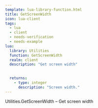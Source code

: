 ```yaml
---
template: lua-library-function.html
title: GetScreenWidth
icon: lua-client
tags:
  - lua
  - client
  - needs-verification
  - needs-example
lua:
  library: Utilities
  function: GetScreenWidth
  realm: client
  description: "Get screen width"
  
  
  returns:
    - type: integer
      description: "Screen width."
---
```


<div class="lua__search__keywords">
Utilities.GetScreenWidth &#x2013; Get screen width
</div>
